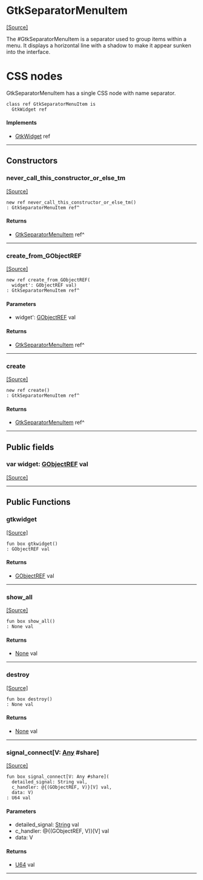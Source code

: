 # GtkSeparatorMenuItem
<span class="source-link">[[Source]](src/gtk3/GtkSeparatorMenuItem.md#L6)</span>

The #GtkSeparatorMenuItem is a separator used to group
items within a menu. It displays a horizontal line with a shadow to
make it appear sunken into the interface.

# CSS nodes

GtkSeparatorMenuItem has a single CSS node with name separator.


```pony
class ref GtkSeparatorMenuItem is
  GtkWidget ref
```

#### Implements

* [GtkWidget](gtk3-GtkWidget.md) ref

---

## Constructors

### never_call_this_constructor_or_else_tm
<span class="source-link">[[Source]](src/gtk3/GtkSeparatorMenuItem.md#L19)</span>


```pony
new ref never_call_this_constructor_or_else_tm()
: GtkSeparatorMenuItem ref^
```

#### Returns

* [GtkSeparatorMenuItem](gtk3-GtkSeparatorMenuItem.md) ref^

---

### create_from_GObjectREF
<span class="source-link">[[Source]](src/gtk3/GtkSeparatorMenuItem.md#L22)</span>


```pony
new ref create_from_GObjectREF(
  widget': GObjectREF val)
: GtkSeparatorMenuItem ref^
```
#### Parameters

*   widget': [GObjectREF](gtk3-..-gobject-GObjectREF.md) val

#### Returns

* [GtkSeparatorMenuItem](gtk3-GtkSeparatorMenuItem.md) ref^

---

### create
<span class="source-link">[[Source]](src/gtk3/GtkSeparatorMenuItem.md#L26)</span>


```pony
new ref create()
: GtkSeparatorMenuItem ref^
```

#### Returns

* [GtkSeparatorMenuItem](gtk3-GtkSeparatorMenuItem.md) ref^

---

## Public fields

### var widget: [GObjectREF](gtk3-..-gobject-GObjectREF.md) val
<span class="source-link">[[Source]](src/gtk3/GtkSeparatorMenuItem.md#L16)</span>



---

## Public Functions

### gtkwidget
<span class="source-link">[[Source]](src/gtk3/GtkSeparatorMenuItem.md#L18)</span>


```pony
fun box gtkwidget()
: GObjectREF val
```

#### Returns

* [GObjectREF](gtk3-..-gobject-GObjectREF.md) val

---

### show_all
<span class="source-link">[[Source]](src/gtk3/GtkWidget.md#L4)</span>


```pony
fun box show_all()
: None val
```

#### Returns

* [None](builtin-None.md) val

---

### destroy
<span class="source-link">[[Source]](src/gtk3/GtkWidget.md#L7)</span>


```pony
fun box destroy()
: None val
```

#### Returns

* [None](builtin-None.md) val

---

### signal_connect\[V: [Any](builtin-Any.md) #share\]
<span class="source-link">[[Source]](src/gtk3/GtkWidget.md#L10)</span>


```pony
fun box signal_connect[V: Any #share](
  detailed_signal: String val,
  c_handler: @{(GObjectREF, V)}[V] val,
  data: V)
: U64 val
```
#### Parameters

*   detailed_signal: [String](builtin-String.md) val
*   c_handler: @{(GObjectREF, V)}[V] val
*   data: V

#### Returns

* [U64](builtin-U64.md) val

---

